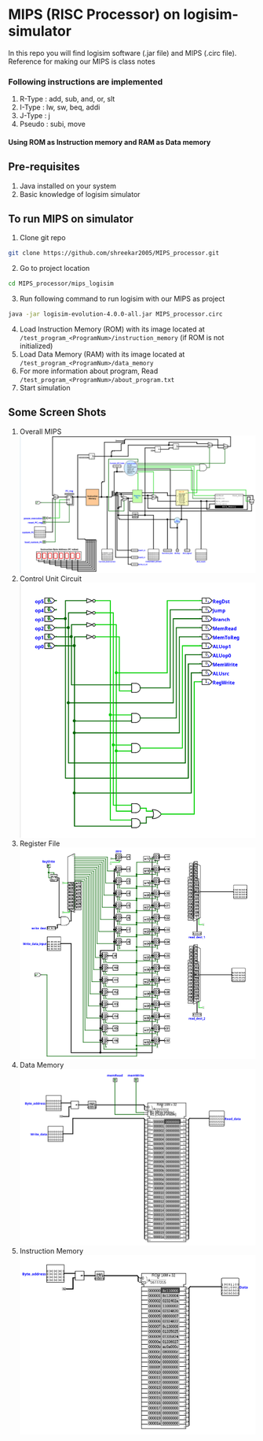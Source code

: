 # MIPS (RISC Processor) on logisim-simulator
In this repo you will find logisim software (.jar file) and MIPS (.circ file). <br>
Reference for making our MIPS is class notes <br>

### Following instructions are implemented
1. R-Type : add, sub, and, or, slt
2. I-Type : lw, sw, beq, addi
3. J-Type : j
4. Pseudo : subi, move

#### Using ROM as Instruction memory and RAM as Data memory

## Pre-requisites 
1. Java installed on your system
2. Basic knowledge of logisim simulator

## To run MIPS on simulator
1. Clone git repo
```bash
git clone https://github.com/shreekar2005/MIPS_processor.git
```
2. Go to project location
```bash
cd MIPS_processor/mips_logisim
```
3. Run following command to run logisim with our MIPS as project
```bash
java -jar logisim-evolution-4.0.0-all.jar MIPS_processor.circ
```
4. Load Instruction Memory (ROM) with its image located at ```/test_program_<ProgramNum>/instruction_memory``` (if ROM is not initialized)
5. Load Data Memory (RAM) with its image located at ```/test_program_<ProgramNum>/data_memory```
6. For more information about program, Read ```/test_program_<ProgramNum>/about_program.txt```
7. Start simulation

## Some Screen Shots
1. Overall MIPS <br>
![alt text](images/image.png)
2. Control Unit Circuit <br>
![alt text](images/image-1.png)
3. Register File <br>
![alt text](images/image-2.png)
4. Data Memory <br>
![alt text](images/image-3.png)
5. Instruction Memory <br>
![alt text](images/image-4.png)
